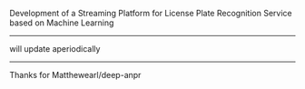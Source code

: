 Development of a Streaming Platform for License Plate Recognition Service based on Machine Learning

***

will update aperiodically

***

Thanks for Matthewearl/deep-anpr
